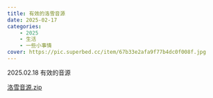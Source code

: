 ```yaml
---
title: 有效的洛雪音源
date: 2025-02-17
categories: 
    - 2025
    - 生活
    - 一些小事情
cover: https://pic.superbed.cc/item/67b33e2afa9f77b4dc0f008f.jpg
---
```



2025.02.18 有效的音源

[洛雪音源.zip](https://github.com/user-attachments/files/18826172/default.zip)

